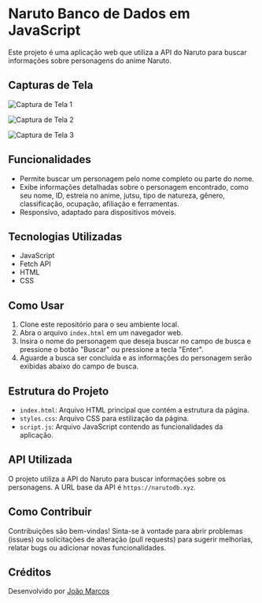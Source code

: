 # Naruto Banco de Dados em JavaScript

Este projeto é uma aplicação web que utiliza a API do Naruto para buscar informações sobre personagens do anime Naruto.

## Capturas de Tela

![Captura de Tela 1](https://blogger.googleusercontent.com/img/a/AVvXsEi6vVHFfj_LA98dT_6XSpu4sNNYEdRWvoAEDvWith5lV7vvrlPz1mUnyIRI2UBWDJ4krCjhSqBsWerN3RdHqVTWS1skQ2V2xhtpguYTaX9BAAaaQuqkBXolVOCVY_zkWE1eRMHh17P1HsGkPLJVWVMOTQfHMVfvh45AK5dCsYkNsq0PX4fsg_OujHLmXUBo)

![Captura de Tela 2](https://blogger.googleusercontent.com/img/a/AVvXsEjR88I4KUUjQmbshX78Sbx0o1CaOiBL1MORP7rIF45qTEGTmgG86H3GDqIHz2Zqo46d-xcJRcar4NPkb0tEGMX03TXvck_GqKODb7UbzTKz65CtMywM_POEC9vptSvF7buktsr40Wn0rSe-LvJstRkAPm6g-AHOk9KEyG9VNVOE1A5iUTX7Kc_HMY2c_cf0)

![Captura de Tela 3](https://blogger.googleusercontent.com/img/a/AVvXsEhLLySnSODpFGybXPVOXWY5TqTCfRPM6ECt7Vzg8-EU7_jKGSn-dfWpVqKEju1TXfdcelEKHaqqiIY7HfqOfxsMCQo57cfvvdb57Hr1nUBAAjI7Xp0D96GEiEKZ5GCjVxP4WC7tLLrCHieKKjHWsa4GvcK4cuDXYLe8tS4h9sVlPbC5hZ-jpMfuCrAmchSl)

## Funcionalidades

- Permite buscar um personagem pelo nome completo ou parte do nome.
- Exibe informações detalhadas sobre o personagem encontrado, como seu nome, ID, estreia no anime, jutsu, tipo de natureza, gênero, classificação, ocupação, afiliação e ferramentas.
- Responsivo, adaptado para dispositivos móveis.

## Tecnologias Utilizadas

- JavaScript
- Fetch API
- HTML
- CSS

## Como Usar

1. Clone este repositório para o seu ambiente local.
2. Abra o arquivo `index.html` em um navegador web.
3. Insira o nome do personagem que deseja buscar no campo de busca e pressione o botão "Buscar" ou pressione a tecla "Enter".
4. Aguarde a busca ser concluída e as informações do personagem serão exibidas abaixo do campo de busca.

## Estrutura do Projeto

- `index.html`: Arquivo HTML principal que contém a estrutura da página.
- `styles.css`: Arquivo CSS para estilização da página.
- `script.js`: Arquivo JavaScript contendo as funcionalidades da aplicação.

## API Utilizada

O projeto utiliza a API do Naruto para buscar informações sobre os personagens. A URL base da API é `https://narutodb.xyz`.

## Como Contribuir

Contribuições são bem-vindas! Sinta-se à vontade para abrir problemas (issues) ou solicitações de alteração (pull requests) para sugerir melhorias, relatar bugs ou adicionar novas funcionalidades.

## Créditos

Desenvolvido por [João Marcos](https://linkes.jm7087.com)
